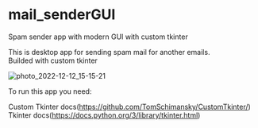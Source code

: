 # mail_senderGUI
Spam sender app with modern GUI with custom tkinter

This is desktop app for sending spam mail for another emails.\
Builded with custom tkinter 

![photo_2022-12-12_15-15-21](https://user-images.githubusercontent.com/98265750/207008930-3f2a12be-73fb-49ba-8a3c-0bc25f9c1512.jpg)

To run this app you need:

Custom Tkinter docs(https://github.com/TomSchimansky/CustomTkinter/) \
Tkinter docs(https://docs.python.org/3/library/tkinter.html)
